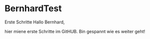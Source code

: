 # BernhardTest
Erste Schritte
Hallo Bernhard,

hier miene erste Schritte im GitHUB. Bin gespannt wie es weiter geht!
